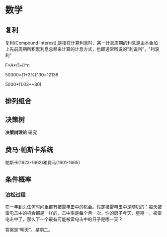 # 数学

## 复利

复利(Compound Interest),是指在计算利息时，某一计息周期的利息是由本金加上先前周期所积累利息总额来计算的计息方式，也即通常所说的"利说利"，"利滚利"

F=A*(1+i)^n

50000×(1+3%)^30=12136

5000*(1.03**30)

## 排列组合

## 决策树

**决策树理论** 研究

## 费马·帕斯卡系统

帕斯卡(1623-1662)和费马(1601-1665)

## 条件概率

### 泊松过程

在一年到头任何时间里都有被雷电击中的机会。假定被雷电击中是随机的：每天被雷电击中的机会都是一样的，击中率是每个月一次。你的房子今天，星期一，被雷电击中了，那么下一个最有可能被雷电击中的日子是哪一天？

答案是“明天”，星期二。
